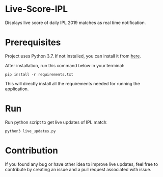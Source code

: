 # Live-Score-IPL

Displays live score of daily IPL 2019 matches as real time notification.

# Prerequisites

Project uses Python 3.7. If not installed, you can install it from [here](https://www.python.org/downloads/).

After installation, run this command below in your terminal:

```
pip install -r requirements.txt
```

This will directly install all the requirements needed for running the application.

# Run

Run python script to get live updates of IPL match:

```
python3 live_updates.py
```

# Contribution

If you found any bug or have other idea to improve live updates, feel free to contribute by creating an issue and a pull request associated with issue.

